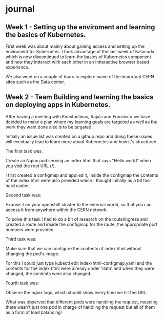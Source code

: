 # journal
## Week 1 - Setting up the enviroment and learning the basics of Kubernetes.

First week was about mainly about gaining access and setting up the enviroment for Kubernetes.
I took advantage of the last week of Katacoda which is now discontinued to learn the basics of Kubernetes component and how they intteract with each other in an intteractive browser based experience.

We also went on a couple of tours to explore some of the important CERN sites such as the Data center.

## Week 2 - Team Building and learning the basics on deploying apps in Kubernetes.

After having a meeting with Konstantinos, Rajula and Francisco we have decided to make a plan where my learning goals are targeted as well as the work they want done also is to be targeted.

Initially an issue list was created on a github repo and doing these issues will eventually lead to learn more about Kubernetes and how it's structured.

The first task was:

 Create an Nginx pod serving an index.html that says "Hello world" when you visit the root URL (/).

 I first created a configmap and applied it, inside the configmap the contents of the index.html were also provided which I thought initially as a bit too hard coded.

 Second task was:

  Expose it on your openshift cluster to the external world, so that you can access it from anywhere within the CERN network.

To solve this task I had to do a bit of research on the route/ingress and created a route and inside the configmap for the route, the appropriate port numbers were provided.

Third task was:

 Make sure that we can configure the contents of index.html without changing the pod's image.

 For this I could just type kubectl edit index-html-configmap.yaml and the contents for the index.html were already under 'data' and when they were changed, the contents were also changed.

Fourth task was:

 Observe the nginx logs, which should show every time we hit the URL.

 What was observed that different pods were handling the request, meaning there wasn't just one pod in charge of handling the request but all of them as a form of load balancing!
 



